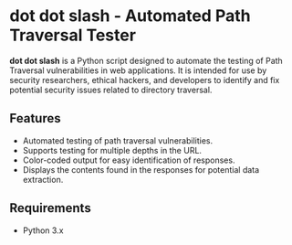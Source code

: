 # dot dot slash - Automated Path Traversal Tester

**dot dot slash** is a Python script designed to automate the testing of Path Traversal vulnerabilities in web applications. It is intended for use by security researchers, ethical hackers, and developers to identify and fix potential security issues related to directory traversal.

## Features

- Automated testing of path traversal vulnerabilities.
- Supports testing for multiple depths in the URL.
- Color-coded output for easy identification of responses.
- Displays the contents found in the responses for potential data extraction.

## Requirements

- Python 3.x
